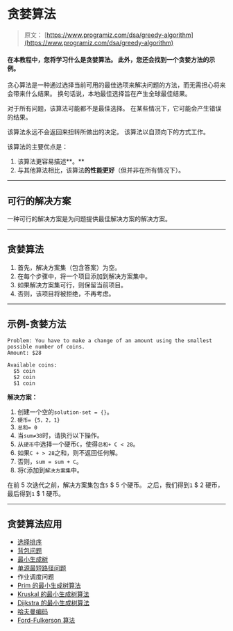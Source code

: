 # 贪婪算法

> 原文： [https://www.programiz.com/dsa/greedy-algorithm](https://www.programiz.com/dsa/greedy-algorithm)

#### 在本教程中，您将学习什么是贪婪算法。 此外，您还会找到一个贪婪方法的示例。

贪心算法是一种通过选择当前可用的最佳选项来解决问题的方法，而无需担心将来会带来什么结果。 换句话说，本地最佳选择旨在产生全球最佳结果。

对于所有问题，该算法可能都不是最佳选择。 在某些情况下，它可能会产生错误的结果。

该算法永远不会返回来扭转所做出的决定。 该算法以自顶向下的方式工作。

该算法的主要优点是：

1.  该算法更容易描述**。**
2.  与其他算法相比，该算法**的性能更好**（但并非在所有情况下）。

* * *

## 可行的解决方案

一种可行的解决方案是为问题提供最佳解决方案的解决方案。

* * *

## 贪婪算法

1.  首先，解决方案集（包含答案）为空。
2.  在每个步骤中，将一个项目添加到解决方案集中。
3.  如果解决方案集可行，则保留当前项目。
4.  否则，该项目将被拒绝，不再考虑。

* * *

## 示例-贪婪方法

```
Problem: You have to make a change of an amount using the smallest possible number of coins.
Amount: $28

Available coins:
  $5 coin
  $2 coin
  $1 coin
```

**解决方案：**

1.  创建一个空的`solution-set = {}`。
2.  `硬币= {5，2，1}`
3.  `总和= 0`
4.  当`sum≠38`时，请执行以下操作。
5.  从`硬币`中选择一个硬币`C`，使得`总和+ C < 28`。
6.  如果`C + > 28`之和，则不返回任何解。
7.  否则，`sum = sum + C`。
8.  将`C`添加到`解决方案集`中。

在前 5 次迭代之前，解决方案集包含`5` $ 5 个硬币。 之后，我们得到`1` $ 2 硬币，最后得到`1` $ 1 硬币。

* * *

## 贪婪算法应用

*   [选择排序](/dsa/selection-sort)
*   [背包问题](https://en.wikipedia.org/wiki/Knapsack_problem)
*   [最小生成树](/dsa/spanning-tree-and-minimum-spanning-tree)
*   [单源最短路径问题](https://en.wikipedia.org/wiki/Shortest_path_problem)
*   作业调度问题
*   [Prim 的最小生成树算法](/dsa/prim-algorithm)
*   [Kruskal 的最小生成树算法](/dsa/kruskal-algorithm)
*   [Dijkstra 的最小生成树算法](/dsa/dijkstra-algorithm)
*   [哈夫曼编码](/dsa/huffman-coding)
*   [Ford-Fulkerson 算法](/dsa/ford-fulkerson-algorithm)
